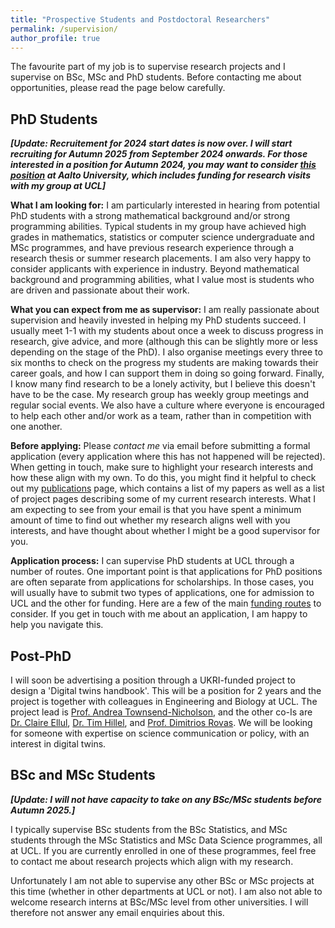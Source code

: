 ```yaml
---
title: "Prospective Students and Postdoctoral Researchers"
permalink: /supervision/
author_profile: true
---
```


The favourite part of my job is to supervise research projects and I supervise on BSc, MSc and PhD students. Before contacting me about opportunities, please read the page below carefully.

## PhD Students

***[Update: Recruitement for 2024 start dates is now over. I will start recruiting for Autumn 2025 from September 2024 onwards. For those interested in a position for Autumn 2024, you may want to consider [this position](https://aalto.wd3.myworkdayjobs.com/aalto/job/Otaniemi-Espoo-Finland/Doctoral-Researcher-in-Statistical-Machine-Learning_R40167) at Aalto University, which includes funding for research visits with my group at UCL]***

**What I am looking for:** 
I am particularly interested in hearing from potential PhD students with a strong mathematical background and/or strong programming abilities. Typical students in my group have achieved high grades in mathematics, statistics or computer science undergraduate and MSc programmes, and have previous research experience through a research thesis or summer research placements. I am also very happy to consider applicants with experience in industry. Beyond mathematical background and programming abilities, what I value most is students who are driven and passionate about their work.

**What you can expect from me as supervisor:** I am really passionate about supervision and heavily invested in helping my PhD students succeed. I usually meet 1-1 with my students about once a week to discuss progress in research, give advice, and more (although this can be slightly more or less depending on the stage of the PhD). I also organise meetings every three to six months to check on the progress my students are making towards their career goals, and how I can support them in doing so going forward. Finally, I know many find research to be a lonely activity, but I believe this doesn't have to be the case. My research group has weekly group meetings and regular social events. We also have a culture where everyone is encouraged to help each other and/or work as a team, rather than in competition with one another. 

**Before applying:** Please *contact me* via email before submitting a formal application (every application where this has not happened will be rejected). When getting in touch, make sure to highlight your research interests and how these align with my own. To do this, you might find it helpful to check out my [publications](https://fxbriol.github.io/publications/) page, which contains a list of my papers as well as a list of project pages describing some of my current research interests. What I am expecting to see from your email is that you have spent a minimum amount of time to find out whether my research aligns well with you interests, and have thought about whether I might be a good supervisor for you.

**Application process:** I can supervise PhD students at UCL through a number of routes. One important point is that applications for PhD positions are often separate from applications for scholarships. In those cases, you will usually have to submit two types of applications, one for admission to UCL and the other for funding. Here are a few of the main [funding routes](https://fxbriol.github.io/supervision/funding/) to consider. If you get in touch with me about an application, I am happy to help you navigate this.

## Post-PhD

I will soon be advertising a position through a UKRI-funded project to design a 'Digital twins handbook'. This will be a position for 2 years and the project is together with colleagues in Engineering and Biology at UCL. The project lead is [Prof. Andrea Townsend-Nicholson](https://www.ucl.ac.uk/biosciences/people/townsend-nicholson-andrea), and the other co-Is are [Dr. Claire Ellul](https://www.ucl.ac.uk/civil-environmental-geomatic-engineering/people/dr-claire-ellul), [Dr. Tim Hillel](https://www.ucl.ac.uk/civil-environmental-geomatic-engineering/people/dr-tim-hillel), and [Prof. Dimitrios Rovas](https://www.ucl.ac.uk/bartlett/environmental-design/dr-dimitrios-rovas). We will be looking for someone with expertise on science communication or policy, with an interest in digital twins.

## BSc and MSc Students

***[Update: I will not have capacity to take on any BSc/MSc students before Autumn 2025.]***

I typically supervise BSc students from the BSc Statistics, and MSc students through the MSc Statistics and MSc Data Science programmes, all at UCL. If you are currently enrolled in one of these programmes, feel free to contact me about research projects which align with my research. 

Unfortunately I am not able to supervise any other BSc or MSc projects at this time (whether in other departments at UCL or not). I am also not able to welcome research interns at BSc/MSc level from other universities. I will therefore not answer any email enquiries about this.

